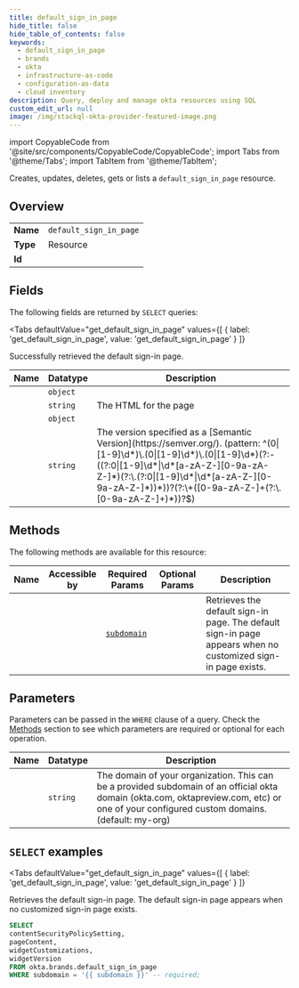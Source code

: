 ```yaml
--- 
title: default_sign_in_page
hide_title: false
hide_table_of_contents: false
keywords:
  - default_sign_in_page
  - brands
  - okta
  - infrastructure-as-code
  - configuration-as-data
  - cloud inventory
description: Query, deploy and manage okta resources using SQL
custom_edit_url: null
image: /img/stackql-okta-provider-featured-image.png
---
```


import CopyableCode from '@site/src/components/CopyableCode/CopyableCode';
import Tabs from '@theme/Tabs';
import TabItem from '@theme/TabItem';

Creates, updates, deletes, gets or lists a <code>default_sign_in_page</code> resource.

## Overview
<table><tbody>
<tr><td><b>Name</b></td><td><code>default_sign_in_page</code></td></tr>
<tr><td><b>Type</b></td><td>Resource</td></tr>
<tr><td><b>Id</b></td><td><CopyableCode code="okta.brands.default_sign_in_page" /></td></tr>
</tbody></table>

## Fields

The following fields are returned by `SELECT` queries:

<Tabs
    defaultValue="get_default_sign_in_page"
    values={[
        { label: 'get_default_sign_in_page', value: 'get_default_sign_in_page' }
    ]}
>
<TabItem value="get_default_sign_in_page">

Successfully retrieved the default sign-in page.

<table>
<thead>
    <tr>
    <th>Name</th>
    <th>Datatype</th>
    <th>Description</th>
    </tr>
</thead>
<tbody>
<tr>
    <td><CopyableCode code="contentSecurityPolicySetting" /></td>
    <td><code>object</code></td>
    <td></td>
</tr>
<tr>
    <td><CopyableCode code="pageContent" /></td>
    <td><code>string</code></td>
    <td>The HTML for the page</td>
</tr>
<tr>
    <td><CopyableCode code="widgetCustomizations" /></td>
    <td><code>object</code></td>
    <td></td>
</tr>
<tr>
    <td><CopyableCode code="widgetVersion" /></td>
    <td><code>string</code></td>
    <td>The version specified as a [Semantic Version](https://semver.org/). (pattern: ^(0|[1-9]\d*)\.(0|[1-9]\d*)\.(0|[1-9]\d*)(?:-((?:0|[1-9]\d*|\d*[a-zA-Z-][0-9a-zA-Z-]*)(?:\.(?:0|[1-9]\d*|\d*[a-zA-Z-][0-9a-zA-Z-]*))*))?(?:\+([0-9a-zA-Z-]+(?:\.[0-9a-zA-Z-]+)*))?$)</td>
</tr>
</tbody>
</table>
</TabItem>
</Tabs>

## Methods

The following methods are available for this resource:

<table>
<thead>
    <tr>
    <th>Name</th>
    <th>Accessible by</th>
    <th>Required Params</th>
    <th>Optional Params</th>
    <th>Description</th>
    </tr>
</thead>
<tbody>
<tr>
    <td><a href="#get_default_sign_in_page"><CopyableCode code="get_default_sign_in_page" /></a></td>
    <td><CopyableCode code="select" /></td>
    <td><a href="#parameter-subdomain"><code>subdomain</code></a></td>
    <td></td>
    <td>Retrieves the default sign-in page. The default sign-in page appears when no customized sign-in page exists.</td>
</tr>
</tbody>
</table>

## Parameters

Parameters can be passed in the `WHERE` clause of a query. Check the [Methods](#methods) section to see which parameters are required or optional for each operation.

<table>
<thead>
    <tr>
    <th>Name</th>
    <th>Datatype</th>
    <th>Description</th>
    </tr>
</thead>
<tbody>
<tr id="parameter-subdomain">
    <td><CopyableCode code="subdomain" /></td>
    <td><code>string</code></td>
    <td>The domain of your organization. This can be a provided subdomain of an official okta domain (okta.com, oktapreview.com, etc) or one of your configured custom domains. (default: my-org)</td>
</tr>
</tbody>
</table>

## `SELECT` examples

<Tabs
    defaultValue="get_default_sign_in_page"
    values={[
        { label: 'get_default_sign_in_page', value: 'get_default_sign_in_page' }
    ]}
>
<TabItem value="get_default_sign_in_page">

Retrieves the default sign-in page. The default sign-in page appears when no customized sign-in page exists.

```sql
SELECT
contentSecurityPolicySetting,
pageContent,
widgetCustomizations,
widgetVersion
FROM okta.brands.default_sign_in_page
WHERE subdomain = '{{ subdomain }}' -- required;
```
</TabItem>
</Tabs>
